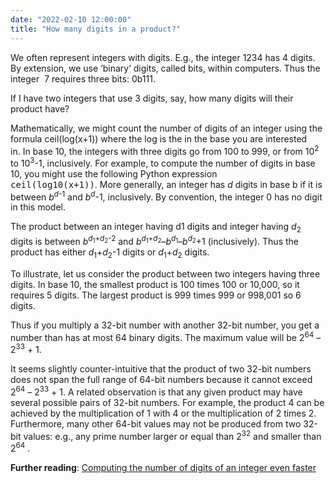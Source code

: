 ```yaml
---
date: "2022-02-10 12:00:00"
title: "How many digits in a product?"
---
```




We often represent integers with digits. E.g., the integer 1234 has 4 digits. By extension, we use &lsquo;binary&rsquo; digits, called bits, within computers. Thus the integer  7 requires three bits: 0b111.

If I have two integers that use 3 digits, say, how many digits will their product have?

Mathematically, we might count the number of digits of an integer using the formula ceil(log(x+1)) where the log is the in the base you are interested in. In base 10, the integers with three digits go from 100 to 999, or from 10<sup>2</sup> to 10<sup>3</sup>-1, inclusively. For example, to compute the number of digits in base 10, you might use the following Python expression <tt>ceil(log10(x+1))</tt>. More generally, an integer has _d_ digits in base b if it is between <em>b</em><sup><em>d</em>-1</sup> and <em>b</em><sup><em>d</em></sup>-1, inclusively. By convention, the integer 0 has no digit in this model.

The product between an integer having d1 digits and integer having <em>d</em><sub>2</sub> digits is between <em>b</em><sup><em>d</em><sub>1</sub>+<em>d</em><sub>2</sub>-2</sup> and <em>b</em><sup><em>d</em><sub>1</sub>+<em>d</em><sub>2</sub></sup>&#8211;<em>b</em><sup><em>d</em><sub>1</sub></sup>&#8211;<em>b</em><sup><em>d</em><sub>2</sub></sup>+1 (inclusively). Thus the product has either <em>d</em><sub>1</sub>+<em>d</em><sub>2</sub>-1 digits or <em>d</em><sub>1</sub>+<em>d</em><sub>2</sub> digits.

To illustrate, let us consider the product between two integers having three digits. In base 10, the smallest product is 100 times 100 or 10,000, so it requires 5 digits. The largest product is 999 times 999 or 998,001 so 6 digits.

Thus if you multiply a 32-bit number with another 32-bit number, you get a number than has at most 64 binary digits. The maximum value will be 2<sup>64</sup> &#8211; 2<sup>33</sup> + 1.

It seems slightly counter-intuitive that the product of two 32-bit numbers does not span the full range of 64-bit numbers because it cannot exceed 2<sup>64</sup> &#8211; 2<sup>33</sup> + 1. A related observation is that any given product may have several possible pairs of 32-bit numbers. For example, the product 4 can be achieved by the multiplication of 1 with 4 or the multiplication of 2 times 2. Furthermore, many other 64-bit values may not be produced from two 32-bit values: e.g., any prime number larger or equal than 2<sup>32</sup> and smaller than 2<sup>64</sup> .

__Further reading__: [Computing the number of digits of an integer even faster](/lemire/blog/2021/06/03/computing-the-number-of-digits-of-an-integer-even-faster/)


